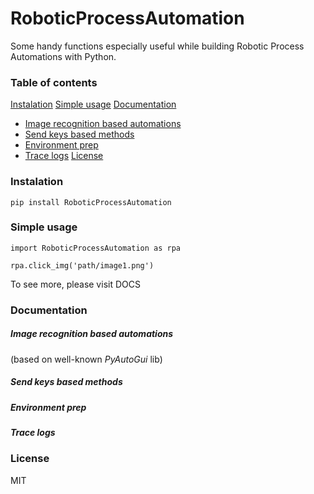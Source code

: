 # RoboticProcessAutomation
Some handy functions especially useful while building Robotic Process Automations with Python.

### Table of contents

[Instalation](#instalation)
[Simple usage](#simple-usage)
[Documentation](#documentation)
* [Image recognition based automations](#Image-recognition-based-automations)
* [Send keys based methods](#Send-keys-based-methods)
* [Environment prep](#Environment-prep)
* [Trace logs](#trace-logs)
[License](#License)

### Instalation
```
pip install RoboticProcessAutomation
```

### Simple usage
```
import RoboticProcessAutomation as rpa

rpa.click_img('path/image1.png')
```
To see more, please visit DOCS

### Documentation

##### Image recognition based automations
(based on well-known *PyAutoGui* lib)

##### Send keys based methods

##### Environment prep

##### Trace logs

### License
MIT
